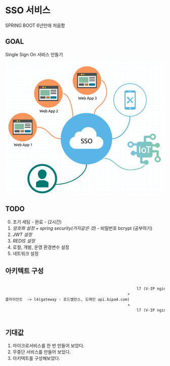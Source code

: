# SSO 서비스

SPRING BOOT 6년만에 처음함

## GOAL

Single Sign On 서비스 만들기

![SSO-SERVICE](./docs/imgs/sso.png)

## TODO

0. 초기 세팅 - 완료 - (2시간)
1. _암호화 설정 + spring security(거지같은 것)_ - 비밀번호 bcrypt (공부하기)
2. _JWT 설정_
3. _REDIS 설정_
4. 로컬, 개발, 운영 환경변수 설정
5. 네트워크 설정

## 아키텍트 구성

```txt
                                                                                                                        ⬈ SSO 서버 1 ->         DB 1 (계정)
                                                          l7 (V-IP nginx - haproxy (인증 단, sso.api.bipa4.com 로드 밸런스))
                                                      ⬈                                                                 ⬊ SSO 서버 2 ->         REDIS (jwt 저장 및 계정 정보)
클라이언트  -> l4(gateway - 로드밸런스, 도메인 api.bipa4.com)
                                                      ⬊                                                                 ⬈ 어플리케이션 서버 1 ->   DB 2 (트랜잭션)
                                                          l7 (V-IP nginx - haproxy (서비스단,tv.api.bipa4.com, 로드 밸런스))
                                                                                                                        ⬊ 어플리케이션 서버 2 ->   DB 3 (조회)
```

## 기대값

1. 마이크로서비스를 한 번 만들어 보았다.
2. 무중단 서비스를 만들어 보았다.
3. 아키텍트를 구성해보았다.
